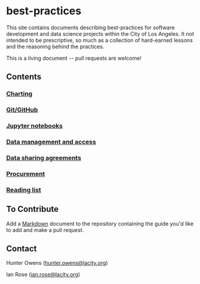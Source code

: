 # best-practices
This site contains documents describing best-practices for software development
and data science projects within the City of Los Angeles. It not intended to be
prescriptive, so much as a collection of hard-earned lessons and the reasoning
behind the practices.

This is a living document -- pull requests are welcome!

## Contents
### [Charting](./charting.md)
### [Git/GitHub](./Github.md)
### [Jupyter notebooks](./notebooks.md)
### [Data management and access](./data-pipeline.md)
### [Data sharing agreements](./data-sharing.md)
### [Procurement](./procurement.md)
### [Reading list](./reading-list.md)

## To Contribute
Add a [Markdown](https://guides.github.com/features/mastering-markdown/) document to the repository containing the guide you'd like to add and make a pull request. 

## Contact 
Hunter Owens (hunter.owens@lacity.org)

Ian Rose (ian.rose@lacity.org)
